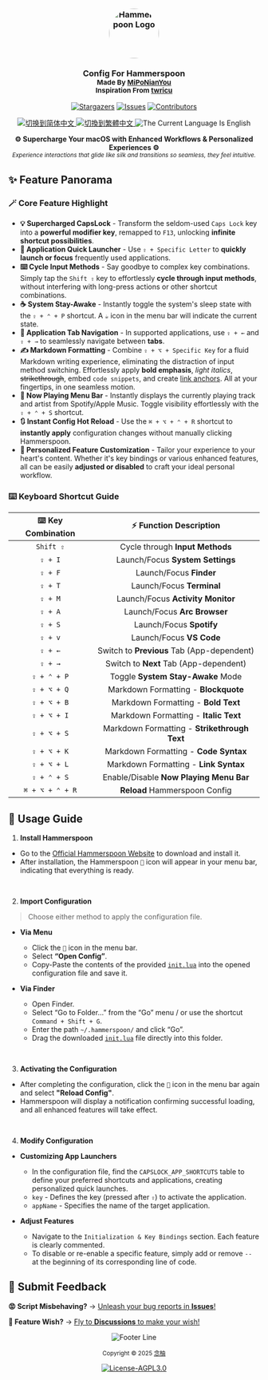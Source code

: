 <h3 align="center">
  <img src="https://avatars.githubusercontent.com/u/9214848?s=200&v=4" width="100" alt="Hammerspoon Logo" style="border-radius: 50%;"/><br/>
  <br/>
  <strong>Config For Hammerspoon</strong>
  <br/>
  <small>Made By <a href="https://github.com/MiPoNianYou/">MiPoNianYou</a></small>
  <br/>
  <small>Inspiration From <a href="https://github.com/twricu/">twricu</a></small>
</h3>

<p align="center">
  <a href="https://github.com/MiPoNianYou/macOS-Enhancer/stargazers"><img alt="Stargazers" src="https://img.shields.io/github/stars/MiPoNianYou/macOS-Enhancer?colorA=303446&colorB=babbf1&style=for-the-badge&logo=starship&logoColor=babbf1"></a>
  <a href="https://github.com/MiPoNianYou/macOS-Enhancer/issues"><img alt="Issues" src="https://img.shields.io/github/issues/MiPoNianYou/macOS-Enhancer?colorA=303446&colorB=ef9f76&style=for-the-badge&logo=bugsnag&logoColor=ef9f76"></a>
  <a href="https://github.com/MiPoNianYou/macOS-Enhancer/contributors"><img alt="Contributors" src="https://img.shields.io/github/contributors/MiPoNianYou/macOS-Enhancer?colorA=303446&colorB=a6d189&style=for-the-badge&logo=github&logoColor=a6d189"></a>
</p>

<p align="center">
  <a href="https://github.com/MiPoNianYou/macOS-Enhancer/blob/main/README.md" title="切换到简体中文">
    <img src="https://img.shields.io/badge/语言-简体中文-51576d?colorA=303446&style=for-the-badge" alt="切换到简体中文">
  </a>
  <a href="https://github.com/MiPoNianYou/macOS-Enhancer/blob/main/READMETW.md" title="切換到繁體中文">
    <img src="https://img.shields.io/badge/語言-繁體中文-51576d?colorA=303446&style=for-the-badge" alt="切換到繁體中文">
  </a>
  <img src="https://img.shields.io/badge/Language-English-8caaee?colorA=303446&style=for-the-badge" alt="The Current Language Is English">
</p>

<p align="center">
  <strong>⚙️ Supercharge Your macOS with Enhanced Workflows & Personalized Experiences ⚙️</strong>
  <br/>
  <small><i>Experience interactions that glide like silk and transitions so seamless, they feel intuitive.</i></small>
</p>

## ✨ Feature Panorama

### 🪄 Core Feature Highlight
- **💡 Supercharged CapsLock** - Transform the seldom-used `Caps Lock` key into a **powerful modifier key**, remapped to `F13`, unlocking **infinite shortcut possibilities**.
- **🚀 Application Quick Launcher** - Use `⇪ + Specific Letter` to **quickly launch or focus** frequently used applications.
- **⌨️ Cycle Input Methods** - Say goodbye to complex key combinations. Simply tap the `Shift ⇧` key to effortlessly **cycle through input methods**, without interfering with long-press actions or other shortcut combinations.
- **☕️ System Stay-Awake** - Instantly toggle the system's sleep state with the `⇪ + ⌃ + P` shortcut. A `☕️` icon in the menu bar will indicate the current state.
- **📑 Application Tab Navigation** - In supported applications, use `⇪ + ←` and `⇪ + →` to seamlessly navigate between **tabs**.
- **✍️ Markdown Formatting** - Combine `⇪ + ⌥ + Specific Key` for a fluid Markdown writing experience, eliminating the distraction of input method switching. Effortlessly apply **bold emphasis**, *light italics*, ~~strikethrough~~, embed `code snippets`, and create [link anchors](). All at your fingertips, in one seamless motion.
- **🎵 Now Playing Menu Bar** - Instantly displays the currently playing track and artist from Spotify/Apple Music. Toggle visibility effortlessly with the `⇪ + ⌃ + S` shortcut.
- **🔃 Instant Config Hot Reload** - Use the `⌘ + ⌥ + ⌃ + R` shortcut to **instantly apply** configuration changes without manually clicking Hammerspoon.
- **🧰 Personalized Feature Customization** - Tailor your experience to your heart's content. Whether it's key bindings or various enhanced features, all can be easily **adjusted or disabled** to craft your ideal personal workflow.

### ⌨️ Keyboard Shortcut Guide

| ⌨️ Key Combination | ⚡️ Function Description |
| :-: | :-: |
| `Shift ⇧` | Cycle through **Input Methods** |
| `⇪ + I` | Launch/Focus **System Settings** |
| `⇪ + F` | Launch/Focus **Finder** |
| `⇪ + T` | Launch/Focus **Terminal** |
| `⇪ + M` | Launch/Focus **Activity Monitor** |
| `⇪ + A` | Launch/Focus **Arc Browser** |
| `⇪ + S` | Launch/Focus **Spotify** |
| `⇪ + v` | Launch/Focus **VS Code** |
| `⇪ + ←` | Switch to **Previous** Tab (App-dependent) |
| `⇪ + →` | Switch to **Next** Tab (App-dependent) |
| `⇪ + ⌃ + P` | Toggle **System Stay-Awake** Mode |
| `⇪ + ⌥ + Q` | Markdown Formatting - **Blockquote** |
| `⇪ + ⌥ + B` | Markdown Formatting - **Bold Text** |
| `⇪ + ⌥ + I` | Markdown Formatting - **Italic Text** |
| `⇪ + ⌥ + S` | Markdown Formatting - **Strikethrough Text** |
| `⇪ + ⌥ + K` | Markdown Formatting - **Code Syntax** |
| `⇪ + ⌥ + L` | Markdown Formatting - **Link Syntax** |
| `⇪ + ⌃ + S` | Enable/Disable **Now Playing Menu Bar** |
| `⌘ + ⌥ + ⌃ + R` | **Reload** Hammerspoon Config |

## 📖 Usage Guide

1. **Install Hammerspoon**
- Go to the [Official Hammerspoon Website](https://www.hammerspoon.org/) to download and install it.
- After installation, the Hammerspoon `🔨` icon will appear in your menu bar, indicating that everything is ready.

<br/>

2. **Import Configuration**
> Choose either method to apply the configuration file.

- **Via Menu**
  - Click the `🔨` icon in the menu bar.
  - Select **“Open Config”**.
  - Copy-Paste the contents of the provided [`init.lua`](https://github.com/MiPoNianYou/macOS-Enhancer/blob/main/init.lua) into the opened configuration file and save it.

- **Via Finder**
  - Open Finder.
  - Select “Go to Folder…” from the “Go” menu / or use the shortcut `Command + Shift + G`.
  - Enter the path `~/.hammerspoon/` and click “Go”.
  - Drag the downloaded [`init.lua`](https://github.com/MiPoNianYou/macOS-Enhancer/blob/main/init.lua) file directly into this folder.

<br/>

3. **Activating the Configuration**
- After completing the configuration, click the `🔨` icon in the menu bar again and select **"Reload Config"**.
- Hammerspoon will display a notification confirming successful loading, and all enhanced features will take effect.

<br/>

4. **Modify Configuration**

- **Customizing App Launchers**
  - In the configuration file, find the `CAPSLOCK_APP_SHORTCUTS` table to define your preferred shortcuts and applications, creating personalized quick launches.
  - `key` - Defines the key (pressed after `⇪`) to activate the application.
  - `appName` - Specifies the name of the target application.

- **Adjust Features**
  - Navigate to the `Initialization & Key Bindings` section. Each feature is clearly commented.
  - To disable or re-enable a specific feature, simply add or remove `--` at the beginning of its corresponding line of code.

## 📮 Submit Feedback

**😡 Script Misbehaving?** → [Unleash your bug reports in **Issues**!](https://github.com/MiPoNianYou/macOS-Enhancer/issues)

**🌠 Feature Wish?** → [Fly to **Discussions** to make your wish!](https://github.com/MiPoNianYou/macOS-Enhancer/discussions)

<p align="center"><img src="https://raw.githubusercontent.com/catppuccin/catppuccin/main/assets/footers/gray0_ctp_on_line.svg?sanitize=true" alt="Footer Line" /></p>

<p align="center">
  <small>Copyright © 2025 <a href="https://github.com/MiPoNianYou" target="_blank">念柚</a></small>
</p>

<p align="center">
	<a href="https://github.com/MiPoNianYou/macOS-Enhancer/blob/main/LICENSE"><img alt="License-AGPL3.0" src="https://img.shields.io/static/v1.svg?style=for-the-badge&label=License&message=AGPL-3.0&logoColor=c6d0f5&colorA=303446&colorB=babbf1"/></a>
</p>

